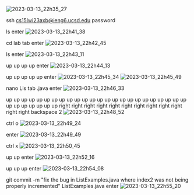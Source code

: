 
![2023-03-13_22h35_27](https://user-images.githubusercontent.com/122602292/224906061-ddd6016d-b1d0-4283-b791-84a2ad8281ae.png)

ssh cs15lwi23axb@ieng6.ucsd.edu
password

ls
enter
![2023-03-13_22h41_38](https://user-images.githubusercontent.com/122602292/224906887-c28243cb-b22d-4183-94e1-663735e204d5.png)

cd lab
tab
enter
![2023-03-13_22h42_45](https://user-images.githubusercontent.com/122602292/224907011-3189c9e7-9750-45e1-adb3-9e5013be2206.png)

ls
enter
![2023-03-13_22h43_11](https://user-images.githubusercontent.com/122602292/224907081-ad5c1703-7625-4950-aff7-e7beae138029.png)

up up up up
enter
![2023-03-13_22h44_13](https://user-images.githubusercontent.com/122602292/224907287-c1070a60-b834-4c21-926b-fdf19afa0d2a.png)

up up up up up
enter
![2023-03-13_22h45_34](https://user-images.githubusercontent.com/122602292/224907566-43e688a7-a281-49cc-be0f-5e7874faaa52.png)
![2023-03-13_22h45_49](https://user-images.githubusercontent.com/122602292/224907570-cfb955cb-49cc-4f3d-9994-cdd49ad04bfa.png)

nano Lis
tab
.java
enter
![2023-03-13_22h46_33](https://user-images.githubusercontent.com/122602292/224907698-23d82fe4-571f-42df-b822-aaca46e06268.png)
  
up up up up up up up up up up up up up up up up up up up up up up up up up up up up up up up right right right right right right right right right right right right 
backspace
2
![2023-03-13_22h48_52](https://user-images.githubusercontent.com/122602292/224908066-195bd3b8-341f-4d02-8e4f-393344442250.png)

ctrl o
![2023-03-13_22h49_24](https://user-images.githubusercontent.com/122602292/224908190-cc942520-52ed-49ab-8730-f9d0b5e2b409.png)

enter
![2023-03-13_22h49_49](https://user-images.githubusercontent.com/122602292/224908196-446538d7-d7be-48e6-a87c-b208fc8b1eac.png)

ctrl x
![2023-03-13_22h50_45](https://user-images.githubusercontent.com/122602292/224908308-f37b86bc-74d8-4147-8db6-ad9381818b77.png)

up up
enter
![2023-03-13_22h52_16](https://user-images.githubusercontent.com/122602292/224908513-5a34d069-58ec-4f7c-baa5-1528750ef201.png)

up up up
enter
![2023-03-13_22h54_08](https://user-images.githubusercontent.com/122602292/224908801-09b7c588-9344-45f6-8a94-11988db8e5f3.png)

git commit -m "fix the bug in ListExamples.java where index2 was not being properly incremented" ListExamples.java
enter
![2023-03-13_22h55_20](https://user-images.githubusercontent.com/122602292/224909058-e9143598-ac68-45cd-af82-2f1be2b4b7f6.png)

